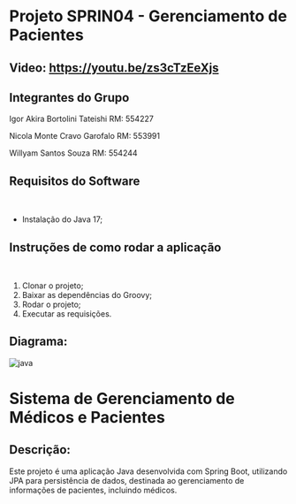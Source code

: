 # Projeto SPRIN04 - Gerenciamento de Pacientes

## Video: https://youtu.be/zs3cTzEeXjs

## Integrantes do Grupo

Igor Akira Bortolini Tateishi RM: 554227 

Nicola Monte Cravo Garofalo RM: 553991 

Willyam Santos Souza RM: 554244

## Requisitos do Software
 
- Instalação do Java 17;
 
## Instruções de como rodar a aplicação
 
1. Clonar o projeto;
2. Baixar as dependências do Groovy;
3. Rodar o projeto;
4. Executar as requisições.


## Diagrama:
![java](https://github.com/user-attachments/assets/60264022-3a21-435c-8b27-997127e997cf)

# Sistema de Gerenciamento de Médicos e Pacientes

## Descrição:

Este projeto é uma aplicação Java desenvolvida com Spring Boot, utilizando JPA para persistência de dados, destinada ao gerenciamento de informações de pacientes, incluindo médicos. 
